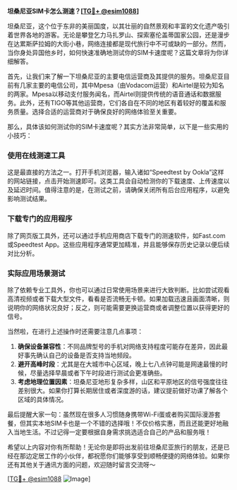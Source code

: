 **坦桑尼亚SIM卡怎么测速？[[TG💪+ @esim1088](https://t.me/s/esim1088)]**

坦桑尼亚，这个位于东非的美丽国度，以其壮丽的自然景观和丰富的文化遗产吸引着世界各地的游客。无论是攀登乞力马扎罗山、探索塞伦盖蒂国家公园，还是漫步在达累斯萨拉姆的大街小巷，网络连接都是现代旅行中不可或缺的一部分。然而，当你身处异国他乡时，如何快速准确地测试你的SIM卡速度呢？这篇文章将为你详细解答。

首先，让我们来了解一下坦桑尼亚的主要电信运营商及其提供的服务。坦桑尼亚目前有几家主要的电信公司，其中Mpesa（由Vodacom运营）和Airtel是较为知名的两家。Mpesa以移动支付服务闻名，而Airtel则提供传统的语音通话和数据服务。此外，还有TIGO等其他运营商，它们各自在不同的地区有着较好的覆盖和服务质量。选择合适的运营商对于确保良好的网络体验至关重要。

那么，具体该如何测试你的SIM卡速度呢？其实方法非常简单，以下是一些实用的小技巧：

### **使用在线测速工具**
这是最直接的方法之一。打开手机浏览器，输入诸如“Speedtest by Ookla”这样的网站链接，点击开始测速即可。这类工具会自动检测你的下载速度、上传速度以及延迟时间。值得注意的是，在测试之前，请确保关闭所有后台应用程序，以避免影响测试结果。

### **下载专门的应用程序**
除了网页版工具外，还可以通过手机应用商店下载专门的测速软件，如Fast.com或Speedtest App。这些应用程序通常更加精准，并且能够保存历史记录以便后续对比分析。

### **实际应用场景测试**
除了依赖专业工具外，你也可以通过日常使用场景来进行大致判断。比如尝试观看高清视频或者下载大型文件，看看是否流畅无卡顿。如果加载迅速且画面清晰，则说明你的网络状况良好；反之，则可能需要更换运营商或者调整位置以获得更好的信号。

当然啦，在进行上述操作时还需要注意几点事项：
1. **确保设备兼容性**：不同品牌型号的手机对网络支持程度可能存在差异，因此最好事先确认自己的设备是否支持当地频段。
2. **避开高峰时段**：尤其是在大城市中心区域，晚上七八点钟可能是网速最慢的时候，尽量选择早晨或者下午时段进行测试会更准确些。
3. **考虑地理位置因素**：坦桑尼亚地形复杂多样，山区和平原地区的信号强度往往差别很大。如果你打算长期居住或者深度游的话，建议提前做好功课了解各个区域的具体情况。

最后提醒大家一句：虽然现在很多人习惯随身携带Wi-Fi蛋或者购买国际漫游套餐，但其实本地SIM卡也是一个不错的选择哦！不仅价格实惠，而且还能更好地融入当地生活。不过记得一定要根据自身需求挑选适合自己的产品和服务哦！

希望以上内容对你有所帮助！无论你是即将出发前往坦桑尼亚旅行的朋友，还是已经在那边定居工作的小伙伴，都祝愿你们能够享受到顺畅便捷的网络体验。如果你还有其他关于通讯方面的问题，欢迎随时留言交流呀～

[[TG💪+ @esim1088](https://t.me/s/esim1088) ![Image](https://i.postimg.cc/4NQfJmqS/Snipaste-2025-05-13-00-14-12.png)]
